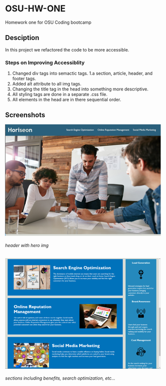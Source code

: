 # OSU-HW-ONE
Homework one for OSU Coding bootcamp

## Desciption
In this project we refactored the code to be more accessible.

### Steps on Improving Accessiblity
1. Changed div tags into semactic tags.
 1.a section, article, header, and footer tags.
2. Added alt attribute to all img tags.
3. Changing the title tag in the head into something more descriptive.
4. All styling tags are done in a separate .css file.
5. All elements in the head are in there sequential order.

## Screenshots
![GitHub Logo](/assets/images/screenshot-one.jpg)
###### header with hero img

![GitHub Logo](/assets/images/screenshot-two.jpg)
###### sections including benefits, search optimization, etc...

